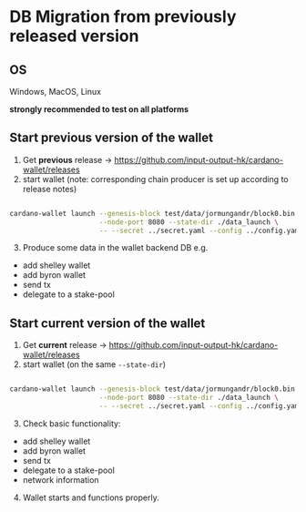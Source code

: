 # DB Migration from previously released version

## OS

Windows, MacOS, Linux

**strongly recommended to test on all platforms**

## Start previous version of the wallet

1. Get **previous** release -> https://github.com/input-output-hk/cardano-wallet/releases
2. start wallet (note: corresponding chain producer is set up according to release notes)
```bash

cardano-wallet launch --genesis-block test/data/jormungandr/block0.bin \
                      --node-port 8080 --state-dir ./data_launch \
                      -- --secret ../secret.yaml --config ../config.yaml

```
3. Produce some data in the wallet backend DB e.g.
 - add shelley wallet
 - add byron wallet
 - send tx
 - delegate to a stake-pool

## Start current version of the wallet

1. Get **current** release -> https://github.com/input-output-hk/cardano-wallet/releases
2. start wallet (on the same `--state-dir`)
```bash

cardano-wallet launch --genesis-block test/data/jormungandr/block0.bin \
                      --node-port 8080 --state-dir ./data_launch \
                      -- --secret ../secret.yaml --config ../config.yaml

```

3. Check basic functionality:
 - add shelley wallet
 - add byron wallet
 - send tx
 - delegate to a stake-pool
 - network information

 4. Wallet starts and functions properly.
